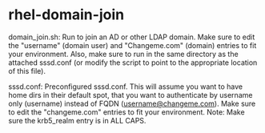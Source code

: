 # rhel-domain-join

domain_join.sh: Run to join an AD or other LDAP domain. Make sure to edit the "username" (domain user) and "Changeme.com" (domain) entries to fit your environment. Also, make sure to run in the same directory as the attached sssd.conf (or modify the script to point to the appropriate location of this file).

sssd.conf: Preconfigured sssd.conf. This will assume you want to have home dirs in their default spot, that you want to authenticate by username only (username) instead of FQDN (username@changeme.com). Make sure to edit the "changeme.com" entries to fit your environment. Note: Make sure the krb5_realm entry is in ALL CAPS.

